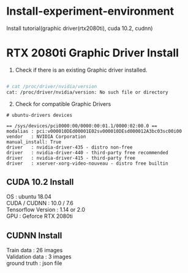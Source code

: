 # Install-experiment-environment
Install tutorial(graphic driver(rtx2080ti), cuda 10.2, cudnn)

RTX 2080ti Graphic Driver Install
=========
1. Check if there is an existing Graphic driver installed.
```bash

# cat /proc/driver/nvidia/version   
cat: /proc/driver/nvidia/version: No such file or directory   

```

2. Check for compatible Graphic Drivers
```
# ubuntu-drivers devices   

== /sys/devices/pci0000:00/0000:00:01.1/0000:02:00.0 ==   
modalias : pci:v000010DEd00001E02sv000010DEsd000012A3bc03sc00i00   
vendor   : NVIDIA Corporation   
manual_install: True   
driver   : nvidia-driver-435 - distro non-free   
driver   : nvidia-driver-440 - third-party free recommended   
driver   : nvidia-driver-415 - third-party free   
driver   : xserver-xorg-video-nouveau - distro free builtin   

```


## CUDA 10.2 Install

OS : ubuntu 18.04   
CUDA / CUDNN : 10.0 / 7.6   
Tensorflow Version : 1.14 or 2.0   
GPU : Geforce RTX 2080ti   


## CUDNN Install

Train data : 26 images   
Validation data : 3 images   
ground truth : json file   

 


